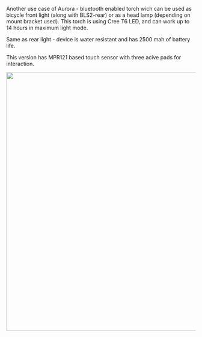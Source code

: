 
Another use case of Aurora - bluetooth enabled torch wich can be used as bicycle front light (along with BLS2-rear) or as a head lamp (depending on mount bracket used). 
This torch is using Cree T6 LED, and can work up to 14 hours in maximum light mode.

Same as rear light - device is water resistant and has 2500 mah of battery life.

This version has MPR121 based touch sensor with three acive pads for interaction.

<p align="center">
<img src="https://github.com/woytekm/Aurora_module/blob/main/applications/BLS2-front/bls2-front.png" width="800" height="690">
</p>
